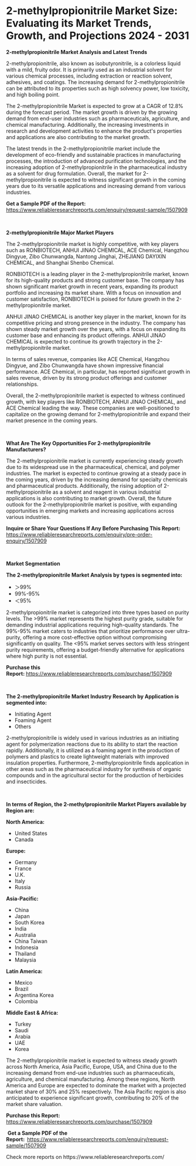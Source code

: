 <p><h1>2-methylpropionitrile Market Size: Evaluating its Market Trends, Growth, and Projections 2024 - 2031</h1></p><p><strong>2-methylpropionitrile Market Analysis and Latest Trends</strong></p>
<p><p>2-methylpropionitrile, also known as isobutyronitrile, is a colorless liquid with a mild, fruity odor. It is primarily used as an industrial solvent for various chemical processes, including extraction or reaction solvent, adhesives, and coatings. The increasing demand for 2-methylpropionitrile can be attributed to its properties such as high solvency power, low toxicity, and high boiling point.</p><p>The 2-methylpropionitrile Market is expected to grow at a CAGR of 12.8% during the forecast period. The market growth is driven by the growing demand from end-user industries such as pharmaceuticals, agriculture, and chemical manufacturing. Additionally, the increasing investments in research and development activities to enhance the product's properties and applications are also contributing to the market growth.</p><p>The latest trends in the 2-methylpropionitrile market include the development of eco-friendly and sustainable practices in manufacturing processes, the introduction of advanced purification technologies, and the increasing adoption of 2-methylpropionitrile in the pharmaceutical industry as a solvent for drug formulation. Overall, the market for 2-methylpropionitrile is expected to witness significant growth in the coming years due to its versatile applications and increasing demand from various industries.</p></p>
<p><strong>Get a Sample PDF of the Report:&nbsp;</strong> <a href="https://www.reliableresearchreports.com/enquiry/request-sample/1507909">https://www.reliableresearchreports.com/enquiry/request-sample/1507909</a></p>
<p>&nbsp;</p>
<p><strong>2-methylpropionitrile Major Market Players</strong></p>
<p><p>The 2-methylpropionitrile market is highly competitive, with key players such as RONBIOTECH, ANHUI JINAO CHEMICAL, ACE Chemical, Hangzhou Dingyue, Zibo Chunwangda, Nantong Jinghai, ZHEJIANG DAYIXIN CHEMICAL, and Shanghai Shenbo Chemical.</p><p>RONBIOTECH is a leading player in the 2-methylpropionitrile market, known for its high-quality products and strong customer base. The company has shown significant market growth in recent years, expanding its product portfolio and increasing its market share. With a focus on innovation and customer satisfaction, RONBIOTECH is poised for future growth in the 2-methylpropionitrile market.</p><p>ANHUI JINAO CHEMICAL is another key player in the market, known for its competitive pricing and strong presence in the industry. The company has shown steady market growth over the years, with a focus on expanding its customer base and enhancing its product offerings. ANHUI JINAO CHEMICAL is expected to continue its growth trajectory in the 2-methylpropionitrile market.</p><p>In terms of sales revenue, companies like ACE Chemical, Hangzhou Dingyue, and Zibo Chunwangda have shown impressive financial performance. ACE Chemical, in particular, has reported significant growth in sales revenue, driven by its strong product offerings and customer relationships.</p><p>Overall, the 2-methylpropionitrile market is expected to witness continued growth, with key players like RONBIOTECH, ANHUI JINAO CHEMICAL, and ACE Chemical leading the way. These companies are well-positioned to capitalize on the growing demand for 2-methylpropionitrile and expand their market presence in the coming years.</p></p>
<p>&nbsp;</p>
<p><strong>What Are The Key Opportunities For 2-methylpropionitrile Manufacturers?</strong></p>
<p><p>The 2-methylpropionitrile market is currently experiencing steady growth due to its widespread use in the pharmaceutical, chemical, and polymer industries. The market is expected to continue growing at a steady pace in the coming years, driven by the increasing demand for specialty chemicals and pharmaceutical products. Additionally, the rising adoption of 2-methylpropionitrile as a solvent and reagent in various industrial applications is also contributing to market growth. Overall, the future outlook for the 2-methylpropionitrile market is positive, with expanding opportunities in emerging markets and increasing applications across various industries.</p></p>
<p><strong>Inquire or Share Your Questions If Any Before Purchasing This Report:</strong> <a href="https://www.reliableresearchreports.com/enquiry/pre-order-enquiry/1507909">https://www.reliableresearchreports.com/enquiry/pre-order-enquiry/1507909</a></p>
<p>&nbsp;</p>
<p><strong>Market Segmentation</strong></p>
<p><strong>The 2-methylpropionitrile Market Analysis by types is segmented into:</strong></p>
<p><ul><li>＞99%</li><li>99%-95%</li><li>＜95%</li></ul></p>
<p><p>2-methylpropionitrile market is categorized into three types based on purity levels. The >99% market represents the highest purity grade, suitable for demanding industrial applications requiring high-quality standards. The 99%-95% market caters to industries that prioritize performance over ultra-purity, offering a more cost-effective option without compromising significantly on quality. The <95% market serves sectors with less stringent purity requirements, offering a budget-friendly alternative for applications where high purity is not essential.</p></p>
<p><strong>Purchase this Report:&nbsp;</strong><a href="https://www.reliableresearchreports.com/purchase/1507909">https://www.reliableresearchreports.com/purchase/1507909</a></p>
<p>&nbsp;</p>
<p><strong>The 2-methylpropionitrile Market Industry Research by Application is segmented into:</strong></p>
<p><ul><li>Initiating Agent</li><li>Foaming Agent</li><li>Others</li></ul></p>
<p><p>2-methylpropionitrile is widely used in various industries as an initiating agent for polymerization reactions due to its ability to start the reaction rapidly. Additionally, it is utilized as a foaming agent in the production of polymers and plastics to create lightweight materials with improved insulation properties. Furthermore, 2-methylpropionitrile finds application in other areas such as the pharmaceutical industry for synthesis of organic compounds and in the agricultural sector for the production of herbicides and insecticides.</p></p>
<p>&nbsp;</p>
<p><strong>In terms of Region, the 2-methylpropionitrile Market Players available by Region are:</strong></p>
<p>
    <p> <strong> North America: </strong>
        <ul>
            <li>United States</li>
            <li>Canada</li>
        </ul>
        </p> 
    <p> <strong> Europe: </strong>
        <ul>
            <li>Germany</li>
            <li>France</li>
            <li>U.K.</li>
            <li>Italy</li>
            <li>Russia</li>
        </ul>
        </p> 
    <p> <strong> Asia-Pacific: </strong>
        <ul>
            <li>China</li>
            <li>Japan</li>
            <li>South Korea</li>
            <li>India</li>
            <li>Australia</li>
            <li>China Taiwan</li>
            <li>Indonesia</li>
            <li>Thailand</li>
            <li>Malaysia</li>
        </ul>
        </p> 
    <p> <strong> Latin America: </strong>
        <ul>
            <li>Mexico</li>
            <li>Brazil</li>
            <li>Argentina Korea</li>
            <li>Colombia</li>
        </ul>
        </p> 
    <p> <strong> Middle East & Africa: </strong>
        <ul>
            <li>Turkey</li>
            <li>Saudi</li>
            <li>Arabia</li>
            <li>UAE</li>
            <li>Korea</li>
        </ul>
    </p>
    </p>
<p><p>The 2-methylpropionitrile market is expected to witness steady growth across North America, Asia Pacific, Europe, USA, and China due to the increasing demand from end-use industries such as pharmaceuticals, agriculture, and chemical manufacturing. Among these regions, North America and Europe are expected to dominate the market with a projected market share of 30% and 25% respectively. The Asia Pacific region is also anticipated to experience significant growth, contributing to 20% of the market share valuation.</p></p>
<p><strong>Purchase this Report: </strong><a href="https://www.reliableresearchreports.com/purchase/1507909">https://www.reliableresearchreports.com/purchase/1507909</a></p>
<p>&nbsp;<strong>Get a Sample PDF of the Report:&nbsp;&nbsp;</strong><a href="https://www.reliableresearchreports.com/enquiry/request-sample/1507909">https://www.reliableresearchreports.com/enquiry/request-sample/1507909</a></p>
<p><strong></strong></p>
<p>Check more reports on https://www.reliableresearchreports.com/</p>